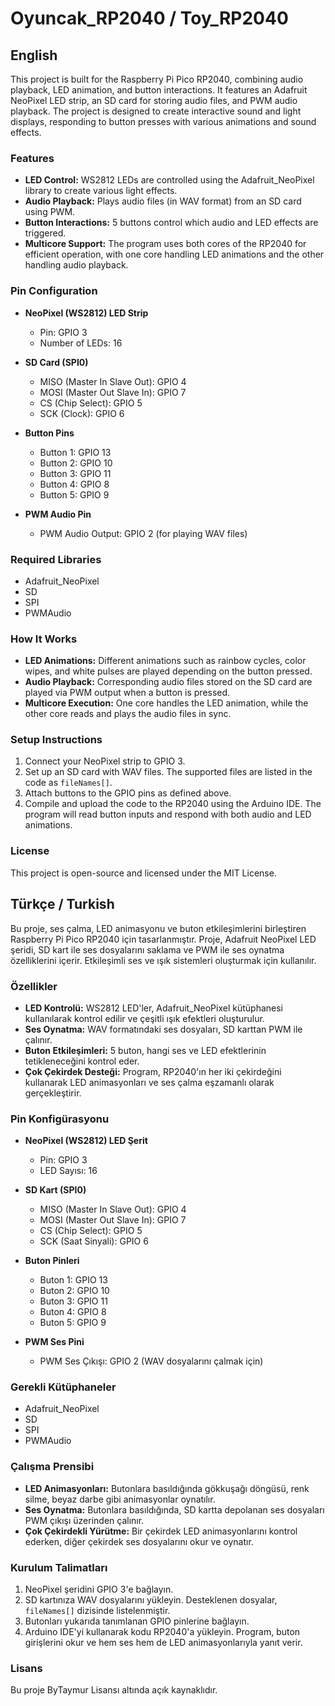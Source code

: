 # Oyuncak_RP2040 / Toy_RP2040

## English

This project is built for the Raspberry Pi Pico RP2040, combining audio playback, LED animation, and button interactions. It features an Adafruit NeoPixel LED strip, an SD card for storing audio files, and PWM audio playback. The project is designed to create interactive sound and light displays, responding to button presses with various animations and sound effects.

### Features

- **LED Control:** WS2812 LEDs are controlled using the Adafruit_NeoPixel library to create various light effects.
- **Audio Playback:** Plays audio files (in WAV format) from an SD card using PWM.
- **Button Interactions:** 5 buttons control which audio and LED effects are triggered.
- **Multicore Support:** The program uses both cores of the RP2040 for efficient operation, with one core handling LED animations and the other handling audio playback.

### Pin Configuration

- **NeoPixel (WS2812) LED Strip**
  - Pin: GPIO 3
  - Number of LEDs: 16

- **SD Card (SPI0)**
  - MISO (Master In Slave Out): GPIO 4
  - MOSI (Master Out Slave In): GPIO 7
  - CS (Chip Select): GPIO 5
  - SCK (Clock): GPIO 6

- **Button Pins**
  - Button 1: GPIO 13
  - Button 2: GPIO 10
  - Button 3: GPIO 11
  - Button 4: GPIO 8
  - Button 5: GPIO 9

- **PWM Audio Pin**
  - PWM Audio Output: GPIO 2 (for playing WAV files)

### Required Libraries

- Adafruit_NeoPixel
- SD
- SPI
- PWMAudio

### How It Works

- **LED Animations:** Different animations such as rainbow cycles, color wipes, and white pulses are played depending on the button pressed.
- **Audio Playback:** Corresponding audio files stored on the SD card are played via PWM output when a button is pressed.
- **Multicore Execution:** One core handles the LED animation, while the other core reads and plays the audio files in sync.

### Setup Instructions

1. Connect your NeoPixel strip to GPIO 3.
2. Set up an SD card with WAV files. The supported files are listed in the code as `fileNames[]`.
3. Attach buttons to the GPIO pins as defined above.
4. Compile and upload the code to the RP2040 using the Arduino IDE. The program will read button inputs and respond with both audio and LED animations.

### License

This project is open-source and licensed under the MIT License.

## Türkçe / Turkish

Bu proje, ses çalma, LED animasyonu ve buton etkileşimlerini birleştiren Raspberry Pi Pico RP2040 için tasarlanmıştır. Proje, Adafruit NeoPixel LED şeridi, SD kart ile ses dosyalarını saklama ve PWM ile ses oynatma özelliklerini içerir. Etkileşimli ses ve ışık sistemleri oluşturmak için kullanılır.

### Özellikler

- **LED Kontrolü:** WS2812 LED'ler, Adafruit_NeoPixel kütüphanesi kullanılarak kontrol edilir ve çeşitli ışık efektleri oluşturulur.
- **Ses Oynatma:** WAV formatındaki ses dosyaları, SD karttan PWM ile çalınır.
- **Buton Etkileşimleri:** 5 buton, hangi ses ve LED efektlerinin tetikleneceğini kontrol eder.
- **Çok Çekirdek Desteği:** Program, RP2040'ın her iki çekirdeğini kullanarak LED animasyonları ve ses çalma eşzamanlı olarak gerçekleştirir.

### Pin Konfigürasyonu

- **NeoPixel (WS2812) LED Şerit**
  - Pin: GPIO 3
  - LED Sayısı: 16

- **SD Kart (SPI0)**
  - MISO (Master In Slave Out): GPIO 4
  - MOSI (Master Out Slave In): GPIO 7
  - CS (Chip Select): GPIO 5
  - SCK (Saat Sinyali): GPIO 6

- **Buton Pinleri**
  - Buton 1: GPIO 13
  - Buton 2: GPIO 10
  - Buton 3: GPIO 11
  - Buton 4: GPIO 8
  - Buton 5: GPIO 9

- **PWM Ses Pini**
  - PWM Ses Çıkışı: GPIO 2 (WAV dosyalarını çalmak için)

### Gerekli Kütüphaneler

- Adafruit_NeoPixel
- SD
- SPI
- PWMAudio

### Çalışma Prensibi

- **LED Animasyonları:** Butonlara basıldığında gökkuşağı döngüsü, renk silme, beyaz darbe gibi animasyonlar oynatılır.
- **Ses Oynatma:** Butonlara basıldığında, SD kartta depolanan ses dosyaları PWM çıkışı üzerinden çalınır.
- **Çok Çekirdekli Yürütme:** Bir çekirdek LED animasyonlarını kontrol ederken, diğer çekirdek ses dosyalarını okur ve oynatır.

### Kurulum Talimatları

1. NeoPixel şeridini GPIO 3'e bağlayın.
2. SD kartınıza WAV dosyalarını yükleyin. Desteklenen dosyalar, `fileNames[]` dizisinde listelenmiştir.
3. Butonları yukarıda tanımlanan GPIO pinlerine bağlayın.
4. Arduino IDE'yi kullanarak kodu RP2040'a yükleyin. Program, buton girişlerini okur ve hem ses hem de LED animasyonlarıyla yanıt verir.

### Lisans

Bu proje ByTaymur Lisansı altında açık kaynaklıdır.
